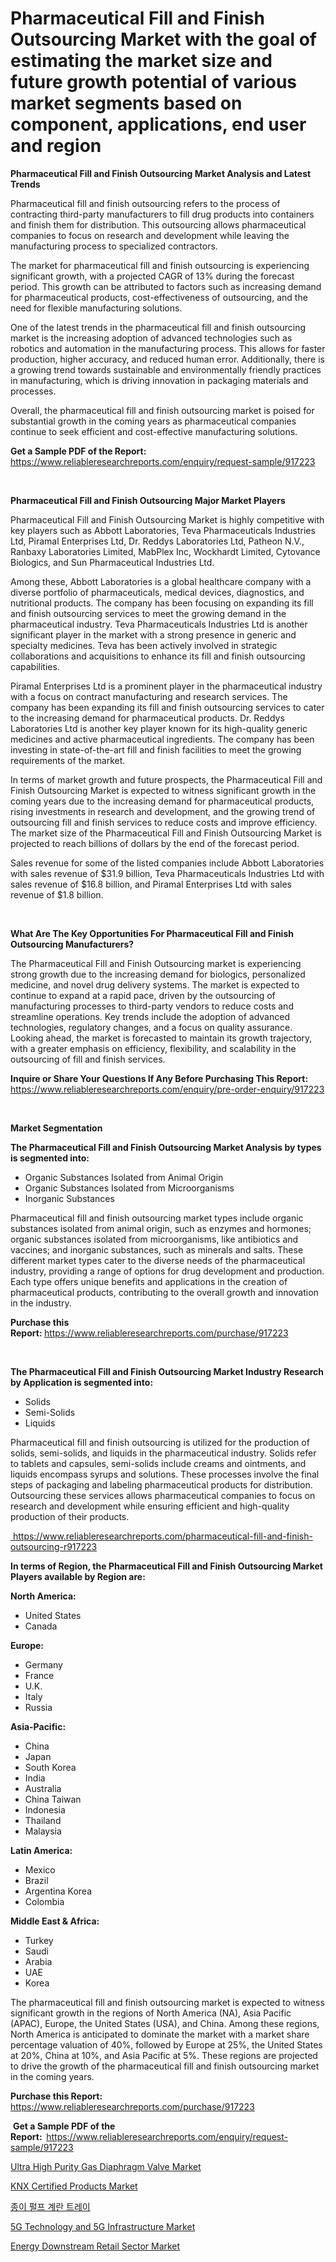 <p><h1>Pharmaceutical Fill and Finish Outsourcing Market with the goal of estimating the market size and future growth potential of various market segments based on component, applications, end user and region</h1></p><p><strong>Pharmaceutical Fill and Finish Outsourcing Market Analysis and Latest Trends</strong></p>
<p><p>Pharmaceutical fill and finish outsourcing refers to the process of contracting third-party manufacturers to fill drug products into containers and finish them for distribution. This outsourcing allows pharmaceutical companies to focus on research and development while leaving the manufacturing process to specialized contractors. </p><p>The market for pharmaceutical fill and finish outsourcing is experiencing significant growth, with a projected CAGR of 13% during the forecast period. This growth can be attributed to factors such as increasing demand for pharmaceutical products, cost-effectiveness of outsourcing, and the need for flexible manufacturing solutions. </p><p>One of the latest trends in the pharmaceutical fill and finish outsourcing market is the increasing adoption of advanced technologies such as robotics and automation in the manufacturing process. This allows for faster production, higher accuracy, and reduced human error. Additionally, there is a growing trend towards sustainable and environmentally friendly practices in manufacturing, which is driving innovation in packaging materials and processes.</p><p>Overall, the pharmaceutical fill and finish outsourcing market is poised for substantial growth in the coming years as pharmaceutical companies continue to seek efficient and cost-effective manufacturing solutions.</p></p>
<p><strong>Get a Sample PDF of the Report:&nbsp;</strong> <a href="https://www.reliableresearchreports.com/enquiry/request-sample/917223">https://www.reliableresearchreports.com/enquiry/request-sample/917223</a></p>
<p>&nbsp;</p>
<p><strong>Pharmaceutical Fill and Finish Outsourcing Major Market Players</strong></p>
<p><p>Pharmaceutical Fill and Finish Outsourcing Market is highly competitive with key players such as Abbott Laboratories, Teva Pharmaceuticals Industries Ltd, Piramal Enterprises Ltd, Dr. Reddys Laboratories Ltd, Patheon N.V., Ranbaxy Laboratories Limited, MabPlex Inc, Wockhardt Limited, Cytovance Biologics, and Sun Pharmaceutical Industries Ltd. </p><p>Among these, Abbott Laboratories is a global healthcare company with a diverse portfolio of pharmaceuticals, medical devices, diagnostics, and nutritional products. The company has been focusing on expanding its fill and finish outsourcing services to meet the growing demand in the pharmaceutical industry. Teva Pharmaceuticals Industries Ltd is another significant player in the market with a strong presence in generic and specialty medicines. Teva has been actively involved in strategic collaborations and acquisitions to enhance its fill and finish outsourcing capabilities.</p><p>Piramal Enterprises Ltd is a prominent player in the pharmaceutical industry with a focus on contract manufacturing and research services. The company has been expanding its fill and finish outsourcing services to cater to the increasing demand for pharmaceutical products. Dr. Reddys Laboratories Ltd is another key player known for its high-quality generic medicines and active pharmaceutical ingredients. The company has been investing in state-of-the-art fill and finish facilities to meet the growing requirements of the market.</p><p>In terms of market growth and future prospects, the Pharmaceutical Fill and Finish Outsourcing Market is expected to witness significant growth in the coming years due to the increasing demand for pharmaceutical products, rising investments in research and development, and the growing trend of outsourcing fill and finish services to reduce costs and improve efficiency. The market size of the Pharmaceutical Fill and Finish Outsourcing Market is projected to reach billions of dollars by the end of the forecast period.</p><p>Sales revenue for some of the listed companies include Abbott Laboratories with sales revenue of $31.9 billion, Teva Pharmaceuticals Industries Ltd with sales revenue of $16.8 billion, and Piramal Enterprises Ltd with sales revenue of $1.8 billion.</p></p>
<p>&nbsp;</p>
<p><strong>What Are The Key Opportunities For Pharmaceutical Fill and Finish Outsourcing Manufacturers?</strong></p>
<p><p>The Pharmaceutical Fill and Finish Outsourcing market is experiencing strong growth due to the increasing demand for biologics, personalized medicine, and novel drug delivery systems. The market is expected to continue to expand at a rapid pace, driven by the outsourcing of manufacturing processes to third-party vendors to reduce costs and streamline operations. Key trends include the adoption of advanced technologies, regulatory changes, and a focus on quality assurance. Looking ahead, the market is forecasted to maintain its growth trajectory, with a greater emphasis on efficiency, flexibility, and scalability in the outsourcing of fill and finish services.</p></p>
<p><strong>Inquire or Share Your Questions If Any Before Purchasing This Report:</strong> <a href="https://www.reliableresearchreports.com/enquiry/pre-order-enquiry/917223">https://www.reliableresearchreports.com/enquiry/pre-order-enquiry/917223</a></p>
<p>&nbsp;</p>
<p><strong>Market Segmentation</strong></p>
<p><strong>The Pharmaceutical Fill and Finish Outsourcing Market Analysis by types is segmented into:</strong></p>
<p><ul><li>Organic Substances Isolated from Animal Origin</li><li>Organic Substances Isolated from Microorganisms</li><li>Inorganic Substances</li></ul></p>
<p><p>Pharmaceutical fill and finish outsourcing market types include organic substances isolated from animal origin, such as enzymes and hormones; organic substances isolated from microorganisms, like antibiotics and vaccines; and inorganic substances, such as minerals and salts. These different market types cater to the diverse needs of the pharmaceutical industry, providing a range of options for drug development and production. Each type offers unique benefits and applications in the creation of pharmaceutical products, contributing to the overall growth and innovation in the industry.</p></p>
<p><strong>Purchase this Report:&nbsp;</strong><a href="https://www.reliableresearchreports.com/purchase/917223">https://www.reliableresearchreports.com/purchase/917223</a></p>
<p>&nbsp;</p>
<p><strong>The Pharmaceutical Fill and Finish Outsourcing Market Industry Research by Application is segmented into:</strong></p>
<p><ul><li>Solids</li><li>Semi-Solids</li><li>Liquids</li></ul></p>
<p><p>Pharmaceutical fill and finish outsourcing is utilized for the production of solids, semi-solids, and liquids in the pharmaceutical industry. Solids refer to tablets and capsules, semi-solids include creams and ointments, and liquids encompass syrups and solutions. These processes involve the final steps of packaging and labeling pharmaceutical products for distribution. Outsourcing these services allows pharmaceutical companies to focus on research and development while ensuring efficient and high-quality production of their products.</p></p>
<p><a href="https://www.reliableresearchreports.com/pharmaceutical-fill-and-finish-outsourcing-r917223">&nbsp;https://www.reliableresearchreports.com/pharmaceutical-fill-and-finish-outsourcing-r917223</a></p>
<p><strong>In terms of Region, the Pharmaceutical Fill and Finish Outsourcing Market Players available by Region are:</strong></p>
<p>
    <p> <strong> North America: </strong>
        <ul>
            <li>United States</li>
            <li>Canada</li>
        </ul>
        </p> 
    <p> <strong> Europe: </strong>
        <ul>
            <li>Germany</li>
            <li>France</li>
            <li>U.K.</li>
            <li>Italy</li>
            <li>Russia</li>
        </ul>
        </p> 
    <p> <strong> Asia-Pacific: </strong>
        <ul>
            <li>China</li>
            <li>Japan</li>
            <li>South Korea</li>
            <li>India</li>
            <li>Australia</li>
            <li>China Taiwan</li>
            <li>Indonesia</li>
            <li>Thailand</li>
            <li>Malaysia</li>
        </ul>
        </p> 
    <p> <strong> Latin America: </strong>
        <ul>
            <li>Mexico</li>
            <li>Brazil</li>
            <li>Argentina Korea</li>
            <li>Colombia</li>
        </ul>
        </p> 
    <p> <strong> Middle East & Africa: </strong>
        <ul>
            <li>Turkey</li>
            <li>Saudi</li>
            <li>Arabia</li>
            <li>UAE</li>
            <li>Korea</li>
        </ul>
    </p>
    </p>
<p><p>The pharmaceutical fill and finish outsourcing market is expected to witness significant growth in the regions of North America (NA), Asia Pacific (APAC), Europe, the United States (USA), and China. Among these regions, North America is anticipated to dominate the market with a market share percentage valuation of 40%, followed by Europe at 25%, the United States at 20%, China at 10%, and Asia Pacific at 5%. These regions are projected to drive the growth of the pharmaceutical fill and finish outsourcing market in the coming years.</p></p>
<p><strong>Purchase this Report: </strong><a href="https://www.reliableresearchreports.com/purchase/917223">https://www.reliableresearchreports.com/purchase/917223</a></p>
<p>&nbsp;<strong>Get a Sample PDF of the Report:&nbsp;&nbsp;</strong><a href="https://www.reliableresearchreports.com/enquiry/request-sample/917223">https://www.reliableresearchreports.com/enquiry/request-sample/917223</a></p>
<p><strong></strong></p>
<p><p><a href="https://www.linkedin.com/pulse/ultra-high-purity-gas-diaphragm-valve-market-share-evolution-growth-gbm2f?trackingId=1xBxfJlIH%2BkMS%2BYKGBhPKA%3D%3D">Ultra High Purity Gas Diaphragm Valve Market</a></p><p><a href="https://www.linkedin.com/pulse/knx-certified-products-market-trends-forecast-competitive-analysis-h2dze">KNX Certified Products Market</a></p><p><a href="https://github.com/durgin521/Market-Research-Report-List-1/blob/main/115702654150.md">종이 펄프 계란 트레이</a></p><p><a href="https://github.com/seekum/Market-Research-Report-List-2/blob/main/5g-technology-and-5g-infrastructure-market.md">5G Technology and 5G Infrastructure Market</a></p><p><a href="https://github.com/timeliteaut/Market-Research-Report-List-2/blob/main/energy-downstream-retail-sector-market.md">Energy Downstream Retail Sector Market</a></p></p>